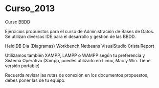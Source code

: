 Curso_2013
==========

Curso BBDD

Ejercicios propuestos para el curso de Administración de Bases de Datos. 
Se utilizan diversos IDE para el desarrollo y gestión de las BBDD.

HeidiDB
Dia (Diagramas)
Workbench
Netbeans
VisualStudio
CristalReport

Utilizamos también XAMPP, LAMPP o WAMPP según tu preferencia y Sistema Operativo 
(Xampp, puedes utilizarlo en Linux, Mac y Win. Tiene versión portable)

Recuerda revisar las rutas de conexión en los documentos propuestos, debes poner las de tu equipo.

